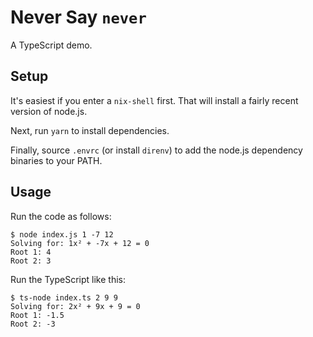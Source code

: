 # Never Say `never`

A TypeScript demo.

## Setup

It's easiest if you enter a `nix-shell` first. That will install a fairly recent version of node.js.

Next, run `yarn` to install dependencies.

Finally, source `.envrc` (or install `direnv`) to add the node.js dependency binaries to your PATH.

## Usage

Run the code as follows:

```
$ node index.js 1 -7 12
Solving for: 1x² + -7x + 12 = 0
Root 1: 4
Root 2: 3
```

Run the TypeScript like this:

```
$ ts-node index.ts 2 9 9
Solving for: 2x² + 9x + 9 = 0
Root 1: -1.5
Root 2: -3
```
